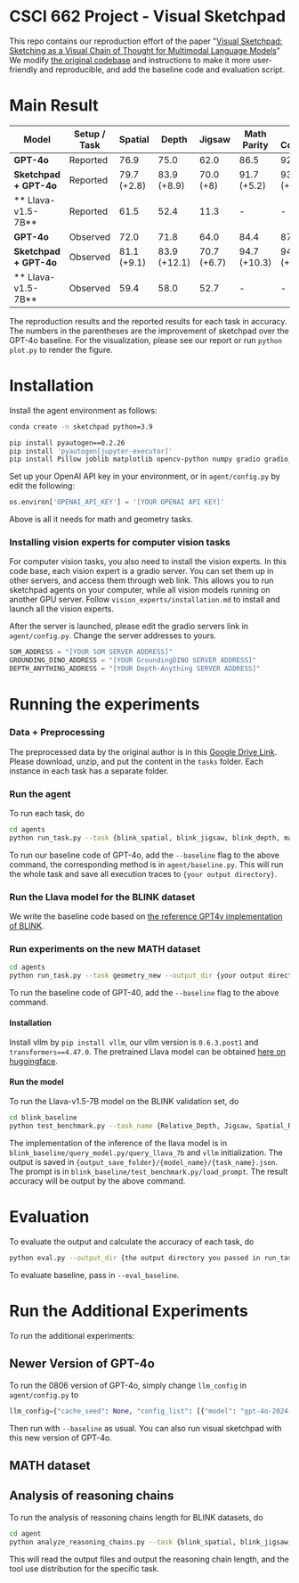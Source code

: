 # CSCI 662 Project - Visual Sketchpad

This repo contains our reproduction effort of the paper "[Visual Sketchpad: Sketching as a Visual Chain of Thought for Multimodal Language Models](https://arxiv.org/abs/2406.09403)"
We modify [the original codebase](https://github.com/Yushi-Hu/VisualSketchpad) and instructions to make it more user-friendly and reproducible, and add the baseline code and evaluation script.

# Main Result

| Model                  | Setup / Task | Spatial     | Depth        | Jigsaw      | Math Parity  | Math Convexity |
| ---------------------- | ------------ | ----------- | ------------ | ----------- | ------------ | -------------- |
| **GPT-4o**             | Reported     | 76.9        | 75.0         | 62.0        | 86.5         | 92.6           |
| **Sketchpad + GPT-4o** | Reported     | 79.7 (+2.8) | 83.9 (+8.9)  | 70.0 (+8)   | 91.7 (+5.2)  | 93.8 (+1.3)    |
| ** Llava-v1.5-7B**     | Reported     | 61.5        | 52.4         | 11.3        | -            | -              |
| **GPT-4o**             | Observed     | 72.0        | 71.8         | 64.0        | 84.4         | 87.2           |
| **Sketchpad + GPT-4o** | Observed     | 81.1 (+9.1) | 83.9 (+12.1) | 70.7 (+6.7) | 94.7 (+10.3) | 94.9 (+7.7)    |
| ** Llava-v1.5-7B**     | Observed     | 59.4        | 58.0         | 52.7        | -            | -              |

The reproduction results and the reported results for each task in accuracy. The numbers in the parentheses are the improvement of sketchpad over the GPT-4o baseline. For the visualization, please see our report or run `python plot.py` to render the figure.

# Installation

Install the agent environment as follows:

```bash
conda create -n sketchpad python=3.9

pip install pyautogen==0.2.26
pip install 'pyautogen[jupyter-executor]'
pip install Pillow joblib matplotlib opencv-python numpy gradio gradio_client networkx scipy datasets
```

Set up your OpenAI API key in your environment, or in `agent/config.py` by edit the following:

```python
os.environ['OPENAI_API_KEY'] = '[YOUR OPENAI API KEY]'
```

Above is all it needs for math and geometry tasks.

### Installing vision experts for computer vision tasks

For computer vision tasks, you also need to install the vision experts.
In this code base, each vision expert is a gradio server. You can set them up in other servers, and access them through web link. This allows you to run sketchpad agents on your computer, while all vision models running on another GPU server.
Follow `vision_experts/installation.md` to install and launch all the vision experts.

After the server is launched, please edit the gradio servers link in `agent/config.py`. Change the server addresses to yours.

```python
SOM_ADDRESS = "[YOUR SOM SERVER ADDRESS]"
GROUNDING_DINO_ADDRESS = "[YOUR GroundingDINO SERVER ADDRESS]"
DEPTH_ANYTHING_ADDRESS = "[YOUR Depth-Anything SERVER ADDRESS]"
```

# Running the experiments

### Data + Preprocessing

The preprocessed data by the original author is in this [Google Drive Link](https://drive.google.com/file/d/1qtbfI7Q9B7pq-WR20q0-OE6OetJqoitS/view?usp=sharing). Please download, unzip, and put the content in the `tasks` folder. Each instance in each task has a separate folder.

### Run the agent

To run each task, do

```bash
cd agents
python run_task.py --task {blink_spatial, blink_jigsaw, blink_depth, math_convexity, math_parity} --output_dir {your output directory}
```

To run our baseline code of GPT-4o, add the `--baseline` flag to the above command, the corresponding method is in `agent/baseline.py`. This will run the whole task and save all execution traces to `{your output directory}`.

### Run the Llava model for the BLINK dataset

We write the baseline code based on [the reference GPT4v implementation of BLINK](https://github.com/zeyofu/BLINK_Benchmark).

### Run experiments on the new MATH dataset

```bash
cd agents
python run_task.py --task geometry_new --output_dir {your output directory}
```

To run the baseline code of GPT-40, add the `--baseline` flag to the above command.

#### Installation

Install vllm by `pip install vllm`, our vllm version is `0.6.3.post1` and `transformers==4.47.0`. The pretrained Llava model can be obtained [here on huggingface](https://huggingface.co/llava-hf/llava-1.5-7b-hf).

#### Run the model

To run the Llava-v1.5-7B model on the BLINK validation set, do

```bash
cd blink_baseline
python test_benchmark.py --task_name {Relative_Depth, Jigsaw, Spatial_Relation} --model_name llava7b --output_save_folder {your output directory}
```

The implementation of the inference of the llava model is in `blink_baseline/query_model.py/query_llava_7b` and `vllm` initialization. The output is saved in `{output_save_folder}/{model_name}/{task_name}.json`. The prompt is in `blink_baseline/test_benchmark.py/load_prompt`.
The result accuracy will be output by the above command.

# Evaluation

To evaluate the output and calculate the accuracy of each task, do

```bash
python eval.py --output_dir {the output directory you passed in run_task.py}
```

To evaluate baseline, pass in `--eval_baseline`.

# Run the Additional Experiments

To run the additional experiments:

## Newer Version of GPT-4o

To run the 0806 version of GPT-4o, simply change `llm_config` in `agent/config.py` to

```python
llm_config={"cache_seed": None, "config_list": [{"model": "gpt-4o-2024-08-06", "temperature": 0.0, "api_key": os.environ.get("OPENAI_API_KEY")}]}
```

Then run with `--baseline` as usual. You can also run visual sketchpad with this new version of GPT-4o.

## MATH dataset

## Analysis of reasoning chains

To run the analysis of reasoning chains length for BLINK datasets, do

```bash
cd agent
python analyze_reasoning_chains.py --task {blink_spatial, blink_jigsaw, blink_depth} --output_dir {the output directory you passed in run_task.py}
```

This will read the output files and output the reasoning chain length, and the tool use distribution for the specific task.
